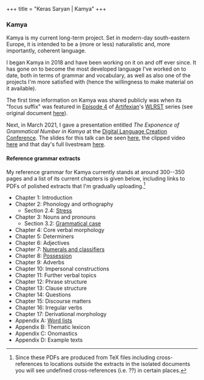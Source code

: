 +++
title = "Keras Saryan | Kamya"
+++

### Kamya

Kamya is my current long-term project. Set in modern-day south-eastern Europe, it is intended to be a (more or less) naturalistic and, more importantly, coherent language.

I began Kamya in 2018 and have been working on it on and off ever since. It has gone on to become the most developed language I've worked on to date, both in terms of grammar and vocabulary, as well as also one of the projects I'm more satisfied with (hence the willingness to make material on it available).

The first time information on Kamya was shared publicly was when its "focus suffix" was featured in [Episode 4](https://www.youtube.com/watch?v=MyU7XsDCIc8&t=122s) of [Artifexian](https://www.youtube.com/channel/UCeh-pJYRZTBJDXMNZeWSUVA)'s [WLRST](https://youtube.com/playlist?list=PLduA6tsl3gyjAoPbTEXUlhIlOVFSG7LMs) series (see original document [here](docs/kamya-wlrst-2020.pdf)).

Next, in March 2021, I gave a presentation entitled *The Exponence of Grammatical Number in Kamya* at the [Digital Language Creation Conference](https://conlang.org/language-creation-conference/dlcc-2021/). The slides for this talk can be seen [here](docs/kamya-dlcc-2021.pdf), the clipped video [here](https://www.youtube.com/watch?v=NEINfK5rmO4) and that day's full livestream [here](https://www.youtube.com/watch?v=Q7u-bB_gUeM&t=10065s).

#### Reference grammar extracts

My reference grammar for Kamya currently stands at around 300--350 pages and a list of its current chapters is given below, including links to PDFs of polished extracts that I'm gradually uploading.[^1]

* Chapter 1: Introduction
* Chapter 2: Phonology and orthography
  * Section 2.4: [Stress](docs/kamya-stress.pdf)
* Chapter 3: Nouns and pronouns
  * Section 3.2: [Grammatical case](docs/kamya-case.pdf)
* Chapter 4: Core verbal morphology
* Chapter 5: Determiners
* Chapter 6: Adjectives
* Chapter 7: [Numerals and classifiers](docs/kamya-numerals.pdf)
* Chapter 8: [Possession](docs/kamya-possession.pdf)
* Chapter 9: Adverbs
* Chapter 10: Impersonal constructions
* Chapter 11: Further verbal topics
* Chapter 12: Phrase structure
* Chapter 13: Clause structure
* Chapter 14: Questions
* Chapter 15: Discourse matters
* Chapter 16: Irregular verbs
* Chapter 17: Derivational morphology
* Appendix A: [Word lists](docs/kamya-word-lists.pdf)
* Appendix B: Thematic lexicon
* Appendix C: Onomastics
* Appendix D: Example texts

[^1]: Since these PDFs are produced from TeX files including cross-references to locations outside the extracts in the isolated documents you will see undefined cross-references (i.e. ??) in certain places.
